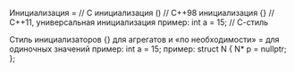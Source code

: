 Инициализация 
= // С инициализация 
() // С++98 инициализация 
{} // C++11, универсальная инициализация 
пример: 
int a = 15; // С-стиль

Стиль инициализаторов 
{} для агрегатов и «по необходимости»
= для одиночных значений
пример:
int a = 15; 
пример: 
struct N {
  N* p = nullptr; 
};